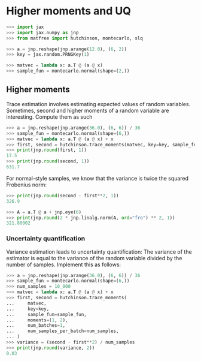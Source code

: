 # Higher moments and UQ

```python
>>> import jax
>>> import jax.numpy as jnp
>>> from matfree import hutchinson, montecarlo, slq

>>> a = jnp.reshape(jnp.arange(12.0), (6, 2))
>>> key = jax.random.PRNGKey(1)

>>> matvec = lambda x: a.T @ (a @ x)
>>> sample_fun = montecarlo.normal(shape=(2,))

```

## Higher moments

Trace estimation involves estimating expected values of random variables.
Sometimes, second and higher moments of a random variable are interesting.
Compute them as such

```python
>>> a = jnp.reshape(jnp.arange(36.0), (6, 6)) / 36
>>> sample_fun = montecarlo.normal(shape=(6,))
>>> matvec = lambda x: a.T @ (a @ x) + x
>>> first, second = hutchinson.trace_moments(matvec, key=key, sample_fun=sample_fun)
>>> print(jnp.round(first, 1))
17.5
>>> print(jnp.round(second, 1))
631.7

```

For normal-style samples, we know that the variance is twice the squared Frobenius norm:

```python
>>> print(jnp.round(second - first**2, 1))
326.9

>>> A = a.T @ a + jnp.eye(6)
>>> print(jnp.round(2 * jnp.linalg.norm(A, ord="fro") ** 2, 1))
321.80002

```


### Uncertainty quantification

Variance estimation leads to uncertainty quantification:
The variance of the estimator is equal to the variance of the random variable
divided by the number of samples.
Implement this as follows:

```python
>>> a = jnp.reshape(jnp.arange(36.0), (6, 6)) / 36
>>> sample_fun = montecarlo.normal(shape=(6,))
>>> num_samples = 10_000
>>> matvec = lambda x: a.T @ (a @ x) + x
>>> first, second = hutchinson.trace_moments(
...     matvec,
...     key=key,
...     sample_fun=sample_fun,
...     moments=(1, 2),
...     num_batches=1,
...     num_samples_per_batch=num_samples,
... )
>>> variance = (second - first**2) / num_samples
>>> print(jnp.round(variance, 2))
0.03

```
